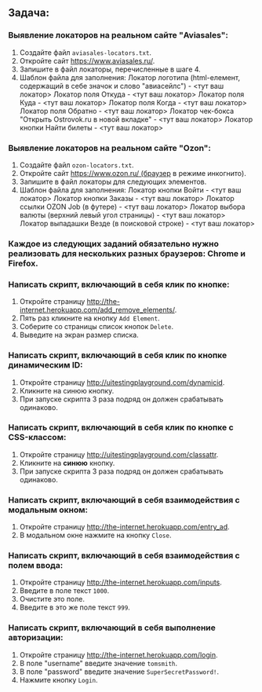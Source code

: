 ## **Задача:**

### **Выявление локаторов на реальном сайте "Aviasales":**

1. Создайте файл `aviasales-locators.txt`.
2. Откройте сайт https://www.aviasales.ru/.
3. Запишите в файл локаторы, перечисленные в шаге 4. 
4. Шаблон файла для заполнения:
Локатор логотипа (html-елемент, содержащий в себе значок и слово "авиасейлс") - <тут ваш локатор>
Локатор поля Откуда - <тут ваш локатор>
Локатор поля Куда - <тут ваш локатор>
Локатор поля Когда - <тут ваш локатор>
Локатор поля Обратно - <тут ваш локатор>
Локатор чек-бокса "Открыть Ostrovok.ru в новой вкладке" - <тут ваш локатор>
Локатор кнопки Найти билеты - <тут ваш локатор>

### **Выявление локаторов на реальном сайте "Ozon":**

1. Создайте файл `ozon-locators.txt`.
2. Откройте сайт https://www.ozon.ru/ (браузер в режиме инкогнито).
3. Запишите в файл локаторы для следующих элементов.
4. Шаблон файла для заполнения:
Локатор кнопки Войти - <тут ваш локатор>
Локатор кнопки Заказы - <тут ваш локатор>
Локатор ссылки OZON Job (в футере) - <тут ваш локатор>
Локатор выбора валюты (верхний левый угол страницы) - <тут ваш локатор>
Локатор выпадашки Везде (в поисковой строке) - <тут ваш локатор>

### **Каждое из следующих заданий обязательно нужно реализовать для нескольких разных браузеров: Chrome и Firefox.**

### **Написать скрипт, включающий в себя клик по кнопке:**

1. Откройте страницу http://the-internet.herokuapp.com/add_remove_elements/.
2. Пять раз кликните на кнопку `Add Element`.
3. Соберите со страницы список кнопок `Delete`.
4. Выведите на экран размер списка.

### **Написать скрипт, включающий в себя клик по кнопке динамическим ID:**

1. Откройте страницу http://uitestingplayground.com/dynamicid.
2. Кликните на синюю кнопку.
3. При запуске скрипта 3 раза подряд он должен срабатывать одинаково.

### **Написать скрипт, включающий в себя клик по кнопке с CSS-классом:**

1. Откройте страницу http://uitestingplayground.com/classattr.
2. Кликните на **синюю** кнопку.
3. При запуске скрипта 3 раза подряд он должен срабатывать одинаково.

### **Написать скрипт, включающий в себя взаимодействия с модальным окном:**

1. Откройте страницу http://the-internet.herokuapp.com/entry_ad.
2. В модальном окне нажмите на кнопку `Сlose`.

### **Написать скрипт, включающий в себя взаимодействия с полем ввода:**

1. Откройте страницу http://the-internet.herokuapp.com/inputs.
2. Введите в поле текст `1000`.
3. Очистите это поле.
4. Введите в это же поле текст `999`.

### **Написать скрипт, включающий в себя выполнение авторизации:**

1. Откройте страницу http://the-internet.herokuapp.com/login.
2. В поле "username" введите значение `tomsmith`.
3. В поле "password" введите значение `SuperSecretPassword!`.
4. Нажмите кнопку `Login`.
